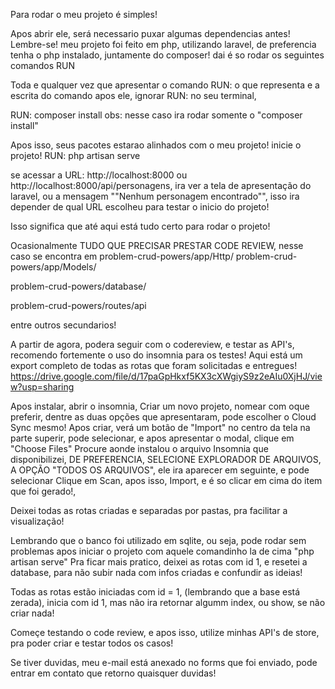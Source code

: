Para rodar o meu projeto é simples!

Apos abrir ele, será necessario puxar algumas dependencias antes!
Lembre-se! meu projeto foi feito em php, utilizando laravel, de preferencia tenha o php instalado,
juntamente do composer! dai é so rodar os seguintes comandos RUN

Toda e qualquer vez que apresentar o comando RUN: o que representa e a escrita do comando apos ele, ignorar RUN: no seu terminal,

RUN: composer install
obs: nesse caso ira rodar somente o "composer install"

Apos isso, seus pacotes estarao alinhados com o meu projeto! inicie o projeto!
RUN: php artisan serve

se acessar a URL: http://localhost:8000 ou http://localhost:8000/api/personagens, ira ver a tela de apresentação do laravel, ou a mensagem ""Nenhum personagem encontrado"",
isso ira depender de qual URL escolheu para testar o inicio do projeto!

Isso significa que até aqui está tudo certo para rodar o projeto!


Ocasionalmente TUDO QUE PRECISAR PRESTAR CODE REVIEW, nesse caso se encontra em
problem-crud-powers/app/Http/
problem-crud-powers/app/Models/

problem-crud-powers/database/

problem-crud-powers/routes/api

entre outros secundarios!


A partir de agora, podera seguir com o codereview, e testar as API's, recomendo fortemente o uso do insomnia para os testes!
Aqui está um export completo de todas as rotas que foram solicitadas e entregues!
https://drive.google.com/file/d/17paGpHkxf5KX3cXWgiyS9z2eAIu0XjHJ/view?usp=sharing

Apos instalar, abrir o insomnia, Criar um novo projeto, nomear com oque preferir, dentre as duas opções que apresentaram, pode escolher o Cloud Sync mesmo!
Apos criar, verá um botão de "Import" no centro da tela na parte superir, pode selecionar, e apos apresentar o modal, clique em "Choose Files"
Procure aonde instalou o arquivo Insomnia que disponibilizei, DE PREFERENCIA, SELECIONE EXPLORADOR DE ARQUIVOS, A OPÇÃO "TODOS OS ARQUIVOS", ele ira aparecer em seguinte, e pode selecionar
Clique em Scan, apos isso, Import, e é so clicar em cima do item que foi gerado!, 

Deixei todas as rotas criadas e separadas por pastas, pra facilitar a visualização!

Lembrando que o banco foi utilizado em sqlite, ou seja, pode rodar sem problemas apos iniciar o projeto com aquele comandinho la de cima "php artisan serve"
Pra ficar mais pratico, deixei as rotas com id 1, e resetei a database, para não subir nada com infos criadas e confundir as ideias!

Todas as rotas estão iniciadas com id = 1, (lembrando que a base está zerada), inicia com id 1, mas não ira retornar algumm index, ou show, se não criar nada!


Começe testando o code review, e apos isso, utilize minhas API's de store, pra poder criar e testar todos os casos!

Se tiver duvidas, meu e-mail está anexado no forms que foi enviado, pode entrar em contato que retorno quaisquer duvidas!